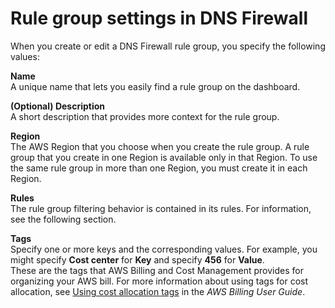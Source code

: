 # Rule group settings in DNS Firewall<a name="resolver-dns-firewall-rule-group-settings"></a>

When you create or edit a DNS Firewall rule group, you specify the following values:

**Name**  
A unique name that lets you easily find a rule group on the dashboard\.

**\(Optional\) Description**  
A short description that provides more context for the rule group\. 

**Region**  
The AWS Region that you choose when you create the rule group\. A rule group that you create in one Region is available only in that Region\. To use the same rule group in more than one Region, you must create it in each Region\.

**Rules**  
The rule group filtering behavior is contained in its rules\. For information, see the following section\.

**Tags**  
Specify one or more keys and the corresponding values\. For example, you might specify **Cost center** for **Key** and specify **456** for **Value**\.  
These are the tags that AWS Billing and Cost Management provides for organizing your AWS bill\. For more information about using tags for cost allocation, see [Using cost allocation tags](https://docs.aws.amazon.com/awsaccountbilling/latest/aboutv2/cost-alloc-tags.html) in the *AWS Billing User Guide*\.